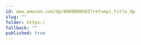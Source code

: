```yaml
---
id: www.amazon.com/dp/B08QN9NS8Z?ref=myi_title_dp
slug: ""
folder: https:/
fallback: ""
published: true
---
```

